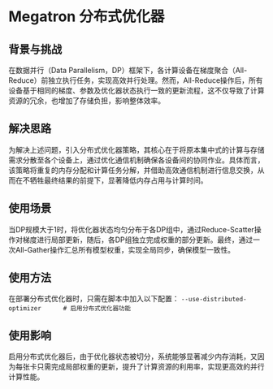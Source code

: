 # Megatron 分布式优化器
## 背景与挑战
在数据并行（Data Parallelism，DP）框架下，各计算设备在梯度聚合（All-Reduce）前独立执行任务，实现高效并行处理。然而，All-Reduce操作后，所有设备基于相同的梯度、参数及优化器状态执行一致的更新流程，这不仅导致了计算资源的冗余，也增加了存储负担，影响整体效率。

## 解决思路
为解决上述问题，引入分布式优化器策略，其核心在于将原本集中式的计算与存储需求分散至各个设备上，通过优化通信机制确保各设备间的协同作业。具体而言，该策略将重复的内存分配和计算任务分解，并借助高效通信机制进行信息交换，从而在不牺牲最终结果的前提下，显著降低内存占用与计算时间。

## 使用场景
当DP规模大于1时，将优化器状态均匀分布于各DP组中，通过Reduce-Scatter操作对梯度进行局部更新，随后，各DP组独立完成权重的部分更新。最终，通过一次All-Gather操作汇总所有模型权重，实现全局同步，确保模型一致性。

## 使用方法
在部署分布式优化器时，只需在脚本中加入以下配置：
`--use-distributed-optimizer      # 启用分布式优化器功能`

## 使用影响
启用分布式优化器后，由于优化器状态被切分，系统能够显著减少内存消耗，又因为每张卡只需完成局部权重的更新，提升了计算资源的利用率，实现更高效的并行计算性能。
